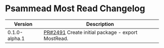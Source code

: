 # Psammead Most Read Changelog

<!-- prettier-ignore -->
| Version | Description |
|---------|-------------|
| 0.1.0-alpha.1 | [PR#2491](https://github.com/bbc/psammead/pull/2491) Create initial package - export MostRead. |
